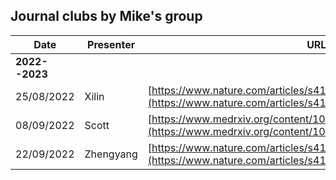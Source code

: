 
## Journal clubs by Mike's group

Date       | Presenter | URL | Venue
-----------|-----------|-------------------------------------------------------------------------------|------
**2022--2023**| | | Virtually
25/08/2022 | Xilin | [https://www.nature.com/articles/s41592-022-01540-0](https://www.nature.com/articles/s41592-022-01540-0)
08/09/2022 | Scott | [https://www.medrxiv.org/content/10.1101/2022.08.16.22278868v1](https://www.medrxiv.org/content/10.1101/2022.08.16.22278868v1)
22/09/2022 | Zhengyang | [https://www.nature.com/articles/s41588-022-01085-0#Abs1](https://www.nature.com/articles/s41588-022-01085-0#Abs1)
